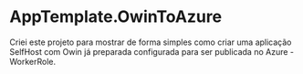 # AppTemplate.OwinToAzure

Criei este projeto para mostrar de forma simples como criar uma aplicação SelfHost com Owin 
já preparada configurada para ser publicada no Azure - WorkerRole.

